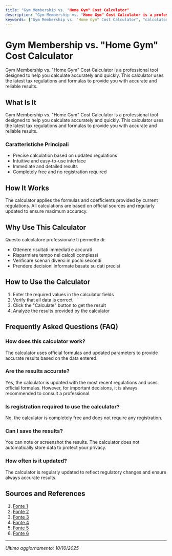 ```yaml
---
title: "Gym Membership vs. "Home Gym" Cost Calculator"
description: "Gym Membership vs. "Home Gym" Cost Calculator is a professional tool designed to help you calculate accurately and quickly. This calculator uses the latest tax regulations and formulas to provide you with accurate and reliable results."
keywords: ["Gym Membership vs. "Home Gym" Cost Calculator", "calcolatore", "calcolo online"]
---
```


# Gym Membership vs. "Home Gym" Cost Calculator

Gym Membership vs. "Home Gym" Cost Calculator is a professional tool designed to help you calculate accurately and quickly. This calculator uses the latest tax regulations and formulas to provide you with accurate and reliable results.

## What Is It

Gym Membership vs. "Home Gym" Cost Calculator is a professional tool designed to help you calculate accurately and quickly. This calculator uses the latest tax regulations and formulas to provide you with accurate and reliable results.

### Caratteristiche Principali

- Precise calculation based on updated regulations
- Intuitive and easy-to-use interface
- Immediate and detailed results
- Completely free and no registration required

## How It Works

The calculator applies the formulas and coefficients provided by current regulations. All calculations are based on official sources and regularly updated to ensure maximum accuracy.

## Why Use This Calculator

Questo calcolatore professionale ti permette di:

- Ottenere risultati immediati e accurati
- Risparmiare tempo nei calcoli complessi
- Verificare scenari diversi in pochi secondi
- Prendere decisioni informate basate su dati precisi

## How to Use the Calculator

1. Enter the required values in the calculator fields
2. Verify that all data is correct
3. Click the "Calculate" button to get the result
4. Analyze the results provided by the calculator

## Frequently Asked Questions (FAQ)

### How does this calculator work?

The calculator uses official formulas and updated parameters to provide accurate results based on the data entered.

### Are the results accurate?

Yes, the calculator is updated with the most recent regulations and uses official formulas. However, for important decisions, it is always recommended to consult a professional.

### Is registration required to use the calculator?

No, the calculator is completely free and does not require any registration.

### Can I save the results?

You can note or screenshot the results. The calculator does not automatically store data to protect your privacy.

### How often is it updated?

The calculator is regularly updated to reflect regulatory changes and ensure always accurate results.

## Sources and References

1. [Fonte 1](https://kalkulator.com.ua/en/calculators/gym-vs-home-gym-cost/)
2. [Fonte 2](https://tonal.com/blogs/all/home-gym-vs-gym-membership?srsltid=AfmBOoowdJ9fU281DoP1w0-Z6p25i5y1ZZmZ4nHjmZWckUOr9cYTl-ql)
3. [Fonte 3](https://strengthwarehouseusa.com/blogs/resources/how-much-does-a-home-gym-cost?srsltid=AfmBOorIipMP6F07tI78yOxchE_SWdM8glUmQkxRUbJzSbKaaB0v2Ath)
4. [Fonte 4](https://maxumfitness.ca/comparing-costs-gym-memberships-vs-home-gym-equipment/?srsltid=AfmBOorb4cJj-Q3SQB--KrTR3M8mBozimvEoDnZcshmSUq5L6LUC7M9-)
5. [Fonte 5](https://www.speediance.com/pages/home-gym-vs-gym-membership?srsltid=AfmBOooOlOz9rJlYpCn_vk09CxPsYqxezeZYzG6iSchwjW-xJhy5XtfG)
6. [Fonte 6](https://www.ntaifitness.com/en/fitness-cost-calculator)

---

*Ultimo aggiornamento: 10/10/2025*
